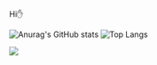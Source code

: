 Hi:raised_hand:

![Anurag's GitHub stats](https://github-readme-stats.vercel.app/api?username=shoober420&show_icons=true&theme=highcontrast&show=reviews,prs_merged,prs_merged_percentage) ![Top Langs](https://github-readme-stats.vercel.app/api/top-langs/?username=shoober420&layout=compact&theme=highcontrast&langs_count=20)

![](https://komarev.com/ghpvc/?username=shoober420&color=green&style=plastic)
